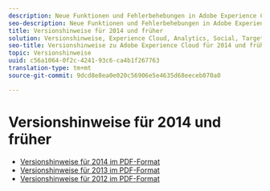 ```yaml
---
description: Neue Funktionen und Fehlerbehebungen in Adobe Experience Cloud - 2014 und früher
seo-description: Neue Funktionen und Fehlerbehebungen in Adobe Experience Cloud - 2014 und früher
title: Versionshinweise für 2014 und früher
solution: Versionshinweise, Experience Cloud, Analytics, Social, Target, Advertising Cloud
seo-title: Versionshinweise zu Adobe Experience Cloud für 2014 und früher
topic: Versionshinweise
uuid: c56a1064-0f2c-4241-93c6-ca4b1f267763
translation-type: tm+mt
source-git-commit: 9dcd8e8ea0e020c56906e5e4635d68eeceb070a0

---
```



# Versionshinweise für 2014 und früher

* [Versionshinweise für 2014 im PDF-Format](2014-Adobe-Experience-Cloud-Release-Notes.pdf)
* [Versionshinweise für 2013 im PDF-Format](2013-Adobe-Experience-Cloud-Release-Notes.pdf)
* [Versionshinweise für 2012 im PDF-Format](2012-Adobe-Experience-Cloud-Release-Notes.pdf)
